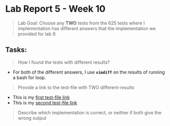 # Lab Report 5 - Week 10
> Lab Goal: Choose any **TWO** tests from the 625 tests where I implementation has different answers that the implementation we provided for lab 9.

## Tasks:
 >How I found the tests with different results?

- For both of the different answers, I use **`vimdiff`** on the results of running a bash for loop.

>Provide a link to the test-file with TWO different-results

- This is my [first test-file link](https://github.com/nidhidhamnani/markdown-parser/blob/main/test-files/512.md)
- This is my [second test-file link]()

>Describe which implementation is correct, or neither if both give the wrong output

